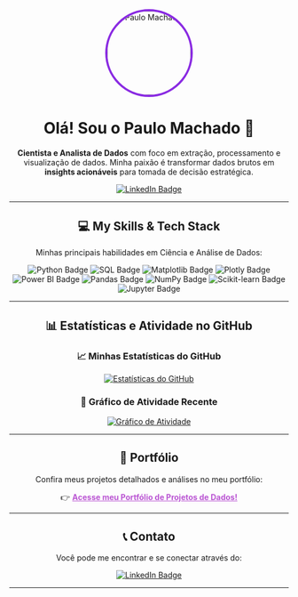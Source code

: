 <div align="center">
  <img src="https://avatars.githubusercontent.com/u/89664593?s=400&v=4" alt="Paulo Machado" width="150" style="border-radius: 50%; border: 4px solid #8A2BE2;"/>
  
  # Olá! Sou o Paulo Machado 👋
  
  <p align="center">
    <b>Cientista e Analista de Dados</b> com foco em extração, processamento e visualização de dados. Minha paixão é transformar dados brutos em <b>insights acionáveis</b> para tomada de decisão estratégica.
  </p>
  
  <p align="center">
    <a href="https://www.linkedin.com/in/paulo-machado-data/">
      <img src="https://img.shields.io/badge/Conecte--se%20no%20LinkedIn-0077B5?style=for-the-badge&logo=linkedin&logoColor=white&color=6A5ACD" alt="LinkedIn Badge">
    </a>
  </p>

---

## 💻 My Skills & Tech Stack

Minhas principais habilidades em Ciência e Análise de Dados:

<p align="center">
  <img src="https://img.shields.io/badge/Python-3776AB?style=for-the-badge&logo=python&logoColor=white&color=8A2BE2" alt="Python Badge">
  <img src="https://img.shields.io/badge/SQL-4479A1?style=for-the-badge&logo=mysql&logoColor=white&color=9400D3" alt="SQL Badge">
  <img src="https://img.shields.io/badge/Matplotlib-11557c?style=for-the-badge&logo=matplotlib&logoColor=white&color=4B0082" alt="Matplotlib Badge">
  <img src="https://img.shields.io/badge/Plotly-2c8c9b?style=for-the-badge&logo=plotly&logoColor=white&color=9370DB" alt="Plotly Badge">
  <img src="https://img.shields.io/badge/Power%20BI-F2C811?style=for-the-badge&logo=powerbi&logoColor=white&color=BA55D3" alt="Power BI Badge">
  <img src="https://img.shields.io/badge/Pandas-150458?style=for-the-badge&logo=pandas&logoColor=white&color=6A5ACD" alt="Pandas Badge">
  <img src="https://img.shields.io/badge/Numpy-013243?style=for-the-badge&logo=numpy&logoColor=white&color=483D8B" alt="NumPy Badge">
  <img src="https://img.shields.io/badge/Scikit--learn-F7931E?style=for-the-badge&logo=scikit-learn&logoColor=white&color=DA70D6" alt="Scikit-learn Badge">
  <img src="https://img.shields.io/badge/Jupyter-F37626?style=for-the-badge&logo=jupyter&logoColor=white&color=C71585" alt="Jupyter Badge">
  </p>

---

## 📊 Estatísticas e Atividade no GitHub


### 📈 Minhas Estatísticas do GitHub
[![Estatísticas do GitHub](https://github-readme-stats.vercel.app/api?username=Wekoda&show_icons=true&theme=radical&hide_title=true&locale=pt-br)](https://github.com/anuraghazra/github-readme-stats)

### 🚀 Gráfico de Atividade Recente
[![Gráfico de Atividade](https://github-readme-activity-graph.vercel.app/graph?username=Wekoda&bg_color=1F222E&color=A67DFF&line=A67DFF&point=FFFFFF&area=true&hide_border=true&theme=xcode)](https://github.com/ashutosh00710/github-readme-activity-graph)

---

## 💼 Portfólio

Confira meus projetos detalhados e análises no meu portfólio:

👉 **<a href="https://wekoda.github.io/" style="color: #BA55D3;">Acesse meu Portfólio de Projetos de Dados!</a>**

---

## 📞 Contato

Você pode me encontrar e se conectar através do:

<p align="center">
  <a href="https://www.linkedin.com/in/paulo-machado-data/">
    <img src="https://img.shields.io/badge/LinkedIn-0077B5?style=for-the-badge&logo=linkedin&logoColor=white&color=6A5ACD" alt="LinkedIn Badge">
  </a>
</p>

---

</div>
